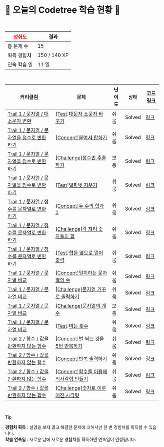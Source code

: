 # 🌲 오늘의 Codetree 학습 현황 🌲

<br />

| <span style="color:red;display:block;text-align:center;"> **성취도**</span> | 결과 |
|---|---|
| 총 문제 수 | 15 |
| 획득 경험치 | 150 / 140 XP |
| 연속 학습 일 | 11 일 |

<br />

|커리큘럼|문제|난이도|상태|코드 링크|
|---|---|---|---|---|
|[Trail 1 / 문자열 / 대소문자 변환](https://https://en.codetree.ai/trail-info/novice-low/)|[[Test]대문자 소문자 바꾸기](https://https://en.codetree.ai/trails/complete/curated-cards/test-change-uppercase-and-lowercase/)|쉬움|Solved|[링크](https://github.com/eightroutes/CODE-TREE/blob/main/250113/%EB%8C%80%EB%AC%B8%EC%9E%90%20%EC%86%8C%EB%AC%B8%EC%9E%90%20%EB%B0%94%EA%BE%B8%EA%B8%B0/change-uppercase-and-lowercase.py)|
|[Trail 1 / 문자열 / 문자열을 정수로 변환하기](https://https://en.codetree.ai/trail-info/novice-low/)|[[Concept]붙여서 합하기](https://https://en.codetree.ai/trails/complete/curated-cards/intro-add-and-add/)|쉬움|Solved|[링크](https://github.com/eightroutes/CODE-TREE/blob/main/250113/%EB%B6%99%EC%97%AC%EC%84%9C%20%ED%95%A9%ED%95%98%EA%B8%B0/add-and-add.py)|
|[Trail 1 / 문자열 / 문자열을 정수로 변환하기](https://https://en.codetree.ai/trail-info/novice-low/)|[[Challenge]정수만 추출하기](https://https://en.codetree.ai/trails/complete/curated-cards/challenge-extract-only-integers/)|보통|Solved|[링크](https://github.com/eightroutes/CODE-TREE/blob/main/250113/%EC%A0%95%EC%88%98%EB%A7%8C%20%EC%B6%94%EC%B6%9C%ED%95%98%EA%B8%B0/extract-only-integers.py)|
|[Trail 1 / 문자열 / 문자열을 정수로 변환하기](https://https://en.codetree.ai/trail-info/novice-low/)|[[Test]알파벳 지우기](https://https://en.codetree.ai/trails/complete/curated-cards/test-remove-alphabet/)|쉬움|Solved|[링크](https://github.com/eightroutes/CODE-TREE/blob/main/250113/%EC%95%8C%ED%8C%8C%EB%B2%B3%20%EC%A7%80%EC%9A%B0%EA%B8%B0/remove-alphabet.py)|
|[Trail 1 / 문자열 / 정수를 문자열로 변환하기](https://https://en.codetree.ai/trail-info/novice-low/)|[[Concept]두 수의 합과 1](https://https://en.codetree.ai/trails/complete/curated-cards/intro-two-nums-sum-and-1/)|쉬움|Solved|[링크](https://github.com/eightroutes/CODE-TREE/blob/main/250113/%EB%91%90%20%EC%88%98%EC%9D%98%20%ED%95%A9%EA%B3%BC%201/two-nums-sum-and-1.py)|
|[Trail 1 / 문자열 / 정수를 문자열로 변환하기](https://https://en.codetree.ai/trail-info/novice-low/)|[[Challenge]각 자리 숫자들의 합](https://https://en.codetree.ai/trails/complete/curated-cards/challenge-sum-of-each-digit/)|쉬움|Solved|[링크](https://github.com/eightroutes/CODE-TREE/blob/main/250113/%EA%B0%81%20%EC%9E%90%EB%A6%AC%20%EC%88%AB%EC%9E%90%EB%93%A4%EC%9D%98%20%ED%95%A9/sum-of-each-digit.py)|
|[Trail 1 / 문자열 / 정수를 문자열로 변환하기](https://https://en.codetree.ai/trail-info/novice-low/)|[[Test]합을 옆으로 밀어 출력](https://https://en.codetree.ai/trails/complete/curated-cards/test-push-the-sum-sideways-to-output/)|쉬움|Solved|[링크](https://github.com/eightroutes/CODE-TREE/blob/main/250113/%ED%95%A9%EC%9D%84%20%EC%98%86%EC%9C%BC%EB%A1%9C%20%EB%B0%80%EC%96%B4%20%EC%B6%9C%EB%A0%A5/push-the-sum-sideways-to-output.py)|
|[Trail 1 / 문자열 / 문자열 비교](https://https://en.codetree.ai/trail-info/novice-low/)|[[Concept]일치하는 문자열의 수](https://https://en.codetree.ai/trails/complete/curated-cards/intro-num-of-correct-string/)|쉬움|Solved|[링크](https://github.com/eightroutes/CODE-TREE/blob/main/250113/%EC%9D%BC%EC%B9%98%ED%95%98%EB%8A%94%20%EB%AC%B8%EC%9E%90%EC%97%B4%EC%9D%98%20%EC%88%98/num-of-correct-string.py)|
|[Trail 1 / 문자열 / 문자열 비교](https://https://en.codetree.ai/trail-info/novice-low/)|[[Challenge]문자열 거꾸로 출력하기](https://https://en.codetree.ai/trails/complete/curated-cards/challenge-print-string-backward/)|쉬움|Solved|[링크](https://github.com/eightroutes/CODE-TREE/blob/main/250113/%EB%AC%B8%EC%9E%90%EC%97%B4%20%EA%B1%B0%EA%BE%B8%EB%A1%9C%20%EC%B6%9C%EB%A0%A5%ED%95%98%EA%B8%B0/print-string-backward.py)|
|[Trail 1 / 문자열 / 문자열 비교](https://https://en.codetree.ai/trail-info/novice-low/)|[[Challenge]문자열의 개수](https://https://en.codetree.ai/trails/complete/curated-cards/challenge-number-of-spring/)|보통|Solved|[링크](https://github.com/eightroutes/CODE-TREE/blob/main/250113/%EB%AC%B8%EC%9E%90%EC%97%B4%EC%9D%98%20%EA%B0%9C%EC%88%98/number-of-spring.py)|
|[Trail 1 / 문자열 / 문자열 비교](https://https://en.codetree.ai/trail-info/novice-low/)|[[Test]미는 횟수](https://https://en.codetree.ai/trails/complete/curated-cards/test-number-of-pushes/)|쉬움|Solved|[링크](https://github.com/eightroutes/CODE-TREE/blob/main/250113/%EB%AF%B8%EB%8A%94%20%ED%9A%9F%EC%88%98/number-of-pushes.py)|
|[Trail 2 / 함수 / 값을 반환하지 않는 함수](https://https://en.codetree.ai/trail-info/novice-mid/)|[[Concept]별 찍는 것을 5번 반복하기](https://https://en.codetree.ai/trails/complete/curated-cards/intro-repeat-shooting-the-stars-five-times/)|쉬움|Solved|[링크](https://github.com/eightroutes/CODE-TREE/blob/main/250113/%EB%B3%84%20%EC%B0%8D%EB%8A%94%20%EA%B2%83%EC%9D%84%205%EB%B2%88%20%EB%B0%98%EB%B3%B5%ED%95%98%EA%B8%B0/repeat-shooting-the-stars-five-times.py)|
|[Trail 2 / 함수 / 값을 반환하지 않는 함수](https://https://en.codetree.ai/trail-info/novice-mid/)|[[Concept]반복 출력하기](https://https://en.codetree.ai/trails/complete/curated-cards/intro-repeated-output/)|쉬움|Solved|[링크](https://github.com/eightroutes/CODE-TREE/blob/main/250113/%EB%B0%98%EB%B3%B5%20%EC%B6%9C%EB%A0%A5%ED%95%98%EA%B8%B0/repeated-output.py)|
|[Trail 2 / 함수 / 값을 반환하지 않는 함수](https://https://en.codetree.ai/trail-info/novice-mid/)|[[Concept]함수를 이용해 직사각형 만들기](https://https://en.codetree.ai/trails/complete/curated-cards/intro-create-a-rectangle-using-a-function/)|쉬움|Solved|[링크](https://github.com/eightroutes/CODE-TREE/blob/main/250113/%ED%95%A8%EC%88%98%EB%A5%BC%20%EC%9D%B4%EC%9A%A9%ED%95%B4%20%EC%A7%81%EC%82%AC%EA%B0%81%ED%98%95%20%EB%A7%8C%EB%93%A4%EA%B8%B0/create-a-rectangle-using-a-function.py)|
|[Trail 2 / 함수 / 값을 반환하지 않는 함수](https://https://en.codetree.ai/trail-info/novice-mid/)|[[Challenge]숫자로 이루어진 사각형](https://https://en.codetree.ai/trails/complete/curated-cards/challenge-rectangle-with-a-number/)|쉬움|Solved|[링크](https://github.com/eightroutes/CODE-TREE/blob/main/250113/%EC%88%AB%EC%9E%90%EB%A1%9C%20%EC%9D%B4%EB%A3%A8%EC%96%B4%EC%A7%84%20%EC%82%AC%EA%B0%81%ED%98%95/rectangle-with-a-number.py)|


<br />

> [!TIP]
> **경험치 획득** : 설명을 보지 않고 해결한 문제에 대해서만 한 번 경험치를 획득할 수 있습니다.  
> **학습 연속일** : 새로운 날에 새로운 경험치를 획득하면 연속일이 인정됩니다.

